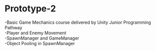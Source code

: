 # Prototype-2
-Basic Game Mechanics course delivered by Unity Junior Programming Pathway <br/>
-Player and Enemy Movement <br/>
-SpawnManager and GameManager <br/>
-Object Pooling in SpawnManager <br/>

